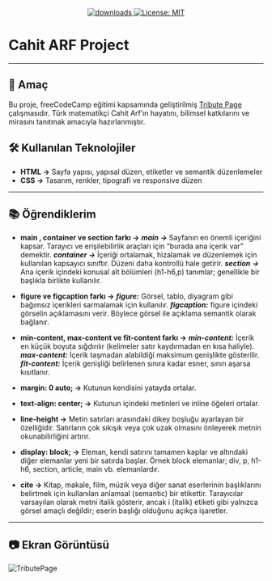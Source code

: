  <p align="center">
  <a href="https://github.com/busrademirell/cahit-arf-tribute-page/blob/master/README.md">
    <img alt="downloads" src="https://img.shields.io/badge/English-En-blue" target="_blank" />
  </a>
  <a href="https://github.com/busrademirell/cahit-arf-tribute-page/blob/master/doc/tr/README_tr.md">
    <img alt="License: MIT" src="https://img.shields.io/badge/Turkish-Tr-red" target="_blank" />
  </a>
</p>

# Cahit ARF Project

---

## 🎯 Amaç

Bu proje, freeCodeCamp eğitimi kapsamında geliştirilmiş [Tribute Page](https://tribute-page.freecodecamp.rocks/) çalışmasıdır. Türk matematikçi Cahit Arf’ın hayatını, bilimsel katkılarını ve mirasını tanıtmak amacıyla hazırlanmıştır.

## 🛠 Kullanılan Teknolojiler

- **HTML →** Sayfa yapısı, yapısal düzen, etiketler ve semantik düzenlemeler
- **CSS →** Tasarım, renkler, tipografi ve responsive düzen

---

## 📚 Öğrendiklerim

- **main , container ve section farkı →**
  **_main →_** Sayfanın en önemli içeriğini kapsar. Tarayıcı ve erişilebilirlik araçları için “burada ana içerik var” demektir.
  **_container →_** İçeriği ortalamak, hizalamak ve düzenlemek için kullanılan kapsayıcı sınıftır. Düzeni daha kontrollü hale getirir.
  **_section →_** Ana içerik içindeki konusal alt bölümleri (h1-h6,p) tanımlar; genellikle bir başlıkla birlikte kullanılır.

- **figure ve figcaption farkı →**
  **_figure:_** Görsel, tablo, diyagram gibi bağımsız içerikleri sarmalamak için kullanılır.
  **_figcaption:_** figure içindeki görselin açıklamasını verir. Böylece görsel ile açıklama semantik olarak bağlanır.

- **min-content, max-content ve fit-content farkı →**
  **_min-content:_** İçerik en küçük boyuta sığdırılır (kelimeler satır kaydırmadan en kısa haliyle).
  **_max-content:_** İçerik taşmadan alabildiği maksimum genişlikte gösterilir.
  **_fit-content:_** İçerik genişliği belirlenen sınıra kadar esner, sınırı aşarsa kısıtlanır.

- **margin: 0 auto; →** Kutunun kendisini yatayda ortalar.

- **text-align: center; →** Kutunun içindeki metinleri ve inline öğeleri ortalar.

- **line-height →** Metin satırları arasındaki dikey boşluğu ayarlayan bir özelliğidir. Satırların çok sıkışık veya çok uzak olmasını önleyerek metnin okunabilirliğini artırır.

- **display: block; →** Eleman, kendi satırını tamamen kaplar ve altındaki diğer elemanlar yeni bir satırda başlar. Örnek block elemanlar; div, p, h1-h6, section, article, main vb. elemanlardır.

- **cite →** Kitap, makale, film, müzik veya diğer sanat eserlerinin başlıklarını belirtmek için kullanılan anlamsal (semantic) bir etikettir. Tarayıcılar varsayılan olarak metni italik gösterir, ancak i (italik) etiketi gibi yalnızca görsel amaçlı değildir; eserin başlığı olduğunu açıkça işaretler.

---

## 📷 Ekran Görüntüsü

![TributePage](tribute.gif)
